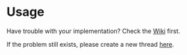 # Usage

Have trouble with your implementation? Check the [Wiki](https://github.com/sist-cs120/project-wiki/wiki) first.

If the problem still exists, please create a new thread [here](https://github.com/sist-cs120/project-wiki/discussions).
